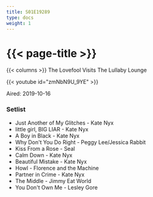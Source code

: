 ```yaml
---
title: S01E19289
type: docs
weight: 1
---
```


# {{< page-title >}}

{{< columns >}}
The Lovefool Visits The Lullaby Lounge

{{< youtube id="zmNbN9U_9YE" >}}

Aired: 2019-10-16

### Setlist
* Just Another of My Glitches - Kate Nyx
* little girl, BIG LIAR - Kate Nyx
* A Boy in Black - Kate Nyx
* Why Don't You Do Right - Peggy Lee/Jessica Rabbit
* Kiss From a Rose - Seal
* Calm Down - Kate Nyx
* Beautiful Mistake - Kate Nyx
* Howl - Florence and the Machine
* Partner in Crime - Kate Nyx
* The Middle - Jimmy Eat World
* You Don't Own Me - Lesley Gore
